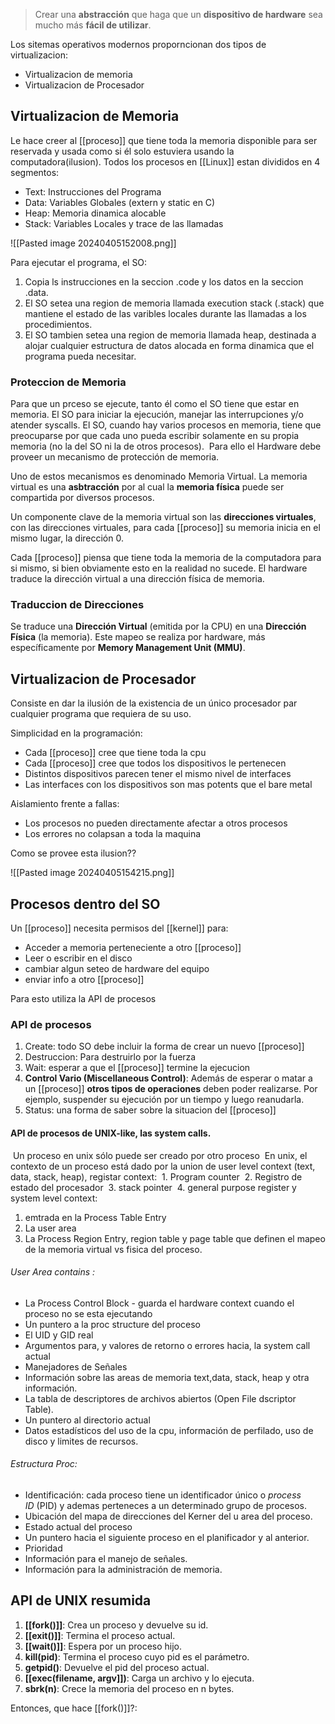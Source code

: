 > Crear una **abstracción** que haga que un **dispositivo de hardware** sea mucho más **fácil de utilizar**.

Los sitemas operativos modernos proporncionan dos tipos de virtualizacion:

- Virtualizacion de memoria
- Virtualizacion de Procesador 

## Virtualizacion de Memoria
Le hace creer al [[proceso]] que tiene toda la memoria disponible para ser reservada y usada como si él solo estuviera usando la computadora(ilusion). Todos los procesos en [[Linux]] estan divididos en 4 segmentos:

- Text: Instrucciones del Programa 
- Data: Variables Globales (extern y static en C)
- Heap: Memoria dinamica alocable 
- Stack: Variables Locales y trace de las llamadas

![[Pasted image 20240405152008.png]]

Para ejecutar el programa, el SO: 
1. Copia ls instrucciones en la seccion .code y los datos en la seccion .data. 
2. El SO setea una region de memoria llamada execution stack (.stack) que mantiene el estado de las varibles locales durante las llamadas a los procedimientos.
3. El SO tambien setea una region de memoria llamada heap, destinada a alojar cualquier estructura de datos alocada en forma dinamica que el programa pueda necesitar.


### Proteccion de Memoria
Para que un prceso se ejecute, tanto él como el SO tiene que estar en memoria. El SO para iniciar la ejecución, manejar las interrupciones y/o atender syscalls. 
El SO, cuando hay varios procesos en memoria, tiene que preocuparse por que cada uno pueda escribir solamente en su propia memoria (no la del SO ni la de otros procesos).  Para ello el Hardware debe proveer un mecanismo de protección de memoria.

Uno de estos mecanismos es denominado Memoria Virtual. La memoria virtual es una **asbtracción** por al cual la **memoria física** puede ser compartida por diversos procesos.

Un componente clave de la memoria virtual son las **direcciones virtuales**, con las direcciones virtuales, para cada [[proceso]] su memoria inicia en el mismo lugar, la dirección 0.

Cada [[proceso]] piensa que tiene toda la memoria de la computadora para si mismo, si bien obviamente esto en la realidad no sucede. El hardware traduce la dirección virtual a una dirección física de memoria.


### Traduccion de Direcciones 
Se traduce una **Dirección Virtual** (emitida por la CPU) en una **Dirección Física** (la memoria). Este mapeo se realiza por hardware, más específicamente por **Memory Management Unit (MMU)**.


## Virtualizacion de Procesador 
Consiste en dar la ilusión de la existencia de un único procesador par cualquier programa que requiera de su uso. 

Simplicidad en la programación:
- Cada [[proceso]] cree que tiene toda la cpu
- Cada [[proceso]] cree que todos los dispositivos le pertenecen 
- Distintos dispositivos parecen tener el mismo nivel de interfaces 
- Las interfaces con los dispositivos son mas potents que el bare metal

Aislamiento frente a fallas: 
- Los procesos no pueden directamente afectar a otros procesos
- Los errores no colapsan a toda la maquina

Como se provee esta ilusion??

![[Pasted image 20240405154215.png]]


## Procesos dentro del SO 
Un [[proceso]] necesita permisos del [[kernel]] para: 
- Acceder a memoria perteneciente a otro [[proceso]] 
- Leer o escribir en el disco 
- cambiar algun seteo de hardware del equipo 
- enviar info a otro [[proceso]] 

Para esto utiliza la API de procesos 

### API de procesos 
1. Create:  todo SO debe incluir la forma de crear un nuevo [[proceso]] 
2. Destruccion: Para destruirlo por la fuerza 
3. Wait: esperar a que el [[proceso]] termine la ejecucion 
4.  **Control Vario (Miscellaneous Control)**: Además de esperar o matar a un [[proceso]] **otros tipos de operaciones** deben poder realizarse. Por ejemplo, suspender su ejecución por un tiempo y luego reanudarla.
5. Status: una forma de saber sobre la situacion del [[proceso]] 

#### API de procesos de UNIX-like, las system calls.
 Un proceso en unix sólo puede ser creado por otro proceso
 En unix, el contexto de un proceso está dado por la union de user level context (text, data, stack, heap), registar context:
 1.  Program counter
 2. Registro de estado del procesador 
 3. stack pointer 
 4. general purpose register 
  y system level context: 
  1. emtrada en la Process Table Entry 
  2. La user area
  3. La Process Region Entry, region table y page table que definen el mapeo de la memoria virtual vs fisica del proceso. 


###### User Area contains :
- La Process Control Block - guarda el hardware context cuando el proceso no se esta ejecutando
- Un puntero a la proc structure del proceso
- El UID y GID real
- Argumentos para, y valores de retorno o errores hacia, la system call actual
- Manejadores de Señales
- Información sobre las areas de memoria text,data, stack, heap y otra información.
- La tabla de descriptores de archivos abiertos (Open File dscriptor Table).
- Un puntero al directorio actual
- Datos estadísticos del uso de la cpu, información de perfilado, uso de disco y limites de recursos.

###### Estructura Proc: 
- Identificación: cada proceso tiene un identificador único o _process ID_ (PID) y ademas perteneces a un determinado grupo de procesos.
- Ubicación del mapa de direcciones del Kerner del u area del proceso.
- Estado actual del proceso
- Un puntero hacia el siguiente proceso en el planificador y al anterior.
- Prioridad
- Información para el manejo de señales.
- Información para la administración de memoria.

## API de UNIX resumida
1. **[[fork()]]**: Crea un proceso y devuelve su id.
2. **[[exit()]]**: Termina el proceso actual.
3. **[[wait()]]**: Espera por un proceso hijo.
4. **kill(pid)**: Termina el proceso cuyo pid es el parámetro.
5. **getpid()**: Devuelve el pid del proceso actual.
6. **[[exec(filename, argv]])**: Carga un archivo y lo ejecuta.
7. **sbrk(n)**: Crece la memoria del proceso en n bytes.

Entonces, que hace [[fork()]]?:
